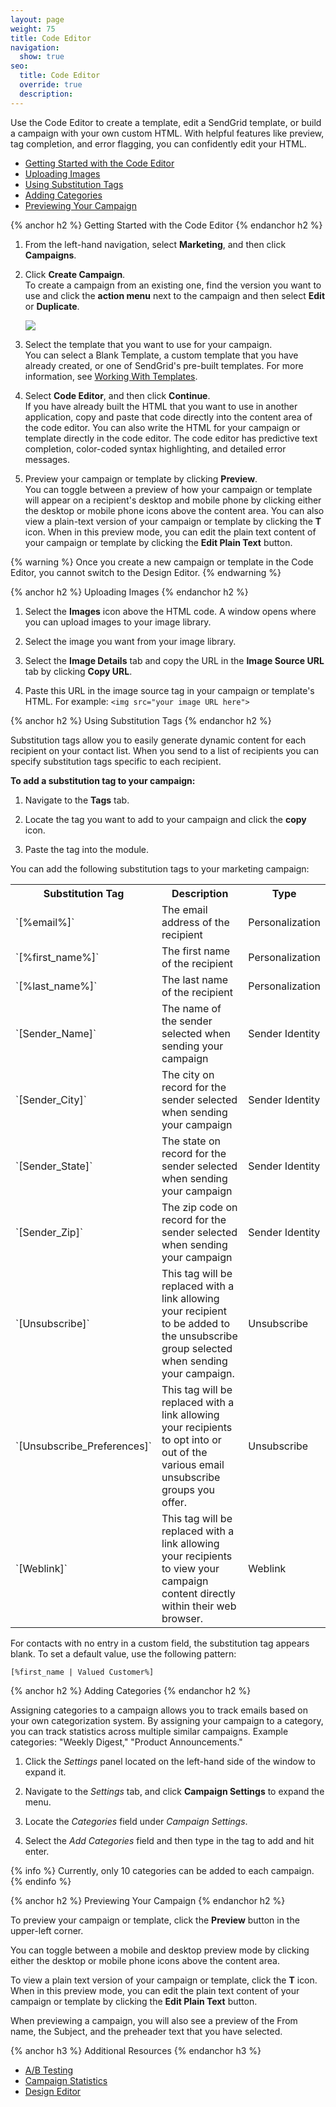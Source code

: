 ```yaml
---
layout: page
weight: 75
title: Code Editor
navigation:
  show: true
seo:
  title: Code Editor
  override: true
  description:
---
```


Use the Code Editor to create a template, edit a SendGrid template, or build a campaign with your own custom HTML. With helpful features like preview, tag completion, and error flagging, you can confidently edit your HTML.

* [Getting Started with the Code Editor](#-Getting-Started-with-the-Code-Editor)
* [Uploading Images](#-Uploading-Images)
* [Using Substitution Tags](#-Using-Substitution-Tags)
* [Adding Categories](#-Adding-Categories)
* [Previewing Your Campaign](#-Previewing-Your-Campaign)


{% anchor h2 %}
Getting Started with the Code Editor
{% endanchor h2 %}

1. From the left-hand navigation, select **Marketing**, and then click **Campaigns**. 

1. Click **Create Campaign**.
   <br>To create a campaign from an existing one, find the version you want to use and click the **action menu** next to the campaign and then select **Edit** or **Duplicate**.

   ![]({{root_url}}/images/campaigns_dashboard_categories_search.png)

1. Select the template that you want to use for your campaign.
   <br>You can select a Blank Template, a custom template that you have already created, or one of SendGrid's pre-built templates. For more information, see [Working With Templates](https://sendgrid.com/docs/User_Guide/Marketing_Campaigns/templates.html).

1. Select **Code Editor**, and then click **Continue**.
   <br>If you have already built the HTML that you want to use in another application, copy and paste that code directly into the content area of the code editor. You can also write the HTML for your campaign or template directly in the code editor. The code editor has predictive text completion, color-coded syntax highlighting, and detailed error messages.

1. Preview your campaign or template by clicking **Preview**.
   <br>You can toggle between a preview of how your campaign or template will appear on a recipient's desktop and mobile phone by clicking either the desktop or mobile phone icons above the content area. You can also view a plain-text version of your campaign or template by clicking the **T** icon. When in this preview mode, you can edit the plain text content of your campaign or template by clicking the **Edit Plain Text** button.

{% warning %}
Once you create a new campaign or template in the Code Editor, you cannot switch to the Design Editor.
{% endwarning %}

{% anchor h2 %}
Uploading Images
{% endanchor h2 %}

1. Select the **Images** icon above the HTML code. A window opens where you can upload images to your image library. 

1. Select the image you want from your image library. 

1. Select the **Image Details** tab and copy the URL in the **Image Source URL** tab by clicking **Copy URL**. 

1. Paste this URL in the image source tag in your campaign or template's HTML. For example: `<img src="your image URL here">`

{% anchor h2 %}
Using Substitution Tags
{% endanchor h2 %}

Substitution tags allow you to easily generate dynamic content for each recipient on your contact list. When you send to a list of recipients you can specify substitution tags specific to each recipient.

**To add a substitution tag to your campaign:**

1. Navigate to the **Tags** tab. 

1. Locate the tag you want to add to your campaign and click the **copy** icon.

1. Paste the tag into the module.

You can add the following substitution tags to your marketing campaign:

 <table class="table" style="table-layout:fixed">
  <tr>
    <th>Substitution Tag</th>
    <th>Description</th>
    <th>Type</th>
  </tr>
  <tr>
    <td>`[%email%]`</td>
    <td>The email address of the recipient</td>
    <td>Personalization</td>
  </tr>
  <tr>
    <td>`[%first_name%]`</td>
    <td>The first name of the recipient</td>
    <td>Personalization</td>
  </tr>
  <tr>
    <td>`[%last_name%]`</td>
    <td>The last name of the recipient</td>
    <td>Personalization</td>
  </tr>
  <tr>
    <td>`[Sender_Name]`</td>
    <td>The name of the sender selected when sending your campaign</td>
    <td>Sender Identity</td>
  </tr>
  <tr>
    <td>`[Sender_City]`</td>
    <td>The city on record for the sender selected when sending your campaign</td>
    <td>Sender Identity</td>
  </tr>
  <tr>
    <td>`[Sender_State]`</td>
    <td>The state on record for the sender selected when sending your campaign</td>
    <td>Sender Identity</td>
  </tr>
  <tr>
    <td>`[Sender_Zip]`</td>
    <td>The zip code on record for the sender selected when sending your campaign</td>
    <td>Sender Identity</td>
  </tr>
  <tr>
    <td>`[Unsubscribe]`</td>
    <td>This tag will be replaced with a link allowing your recipient to be added to the unsubscribe group selected when sending your campaign.</td>
    <td>Unsubscribe</td>
  </tr>
  <tr>
    <td>`[Unsubscribe_Preferences]`</td>
    <td>This tag will be replaced with a link allowing your recipients to opt into or out of the various email unsubscribe groups you offer.</td>
    <td>Unsubscribe</td>
  </tr>
  <tr>
    <td>`[Weblink]`</td>
    <td>This tag will be replaced with a link allowing your recipients to view your campaign content directly within their web browser.</td>
    <td>Weblink</td>
  </tr>
</table>

For contacts with no entry in a custom field, the substitution tag appears blank. To set a default value, use the following pattern:

`[%first_name | Valued Customer%]`

{% anchor h2 %}
Adding Categories
{% endanchor h2 %}

Assigning categories to a campaign allows you to track emails based on your own categorization system. By assigning your campaign to a category, you can track statistics across multiple similar campaigns. Example categories: "Weekly Digest," "Product Announcements."

1. Click the *Settings* panel located on the left-hand side of the window to expand it.

1. Navigate to the *Settings* tab, and click **Campaign Settings** to expand the menu. 

1. Locate the *Categories* field under *Campaign Settings*.

1. Select the *Add Categories* field and then type in the tag to add and hit enter. 

{% info %}
Currently, only 10 categories can be added to each campaign.
{% endinfo %}

{% anchor h2 %}
Previewing Your Campaign
{% endanchor h2 %}

To preview your campaign or template, click the **Preview** button in the upper-left corner.

You can toggle between a mobile and desktop preview mode by clicking either the desktop or mobile phone icons above the content area.

To view a plain text version of your campaign or template, click the **T** icon. When in this preview mode, you can edit the plain text content of your campaign or template by clicking the **Edit Plain Text** button.


When previewing a campaign, you will also see a preview of the From name, the Subject, and the preheader text that you have selected.

{% anchor h3 %}
Additional Resources
{% endanchor h3 %}

- [A/B Testing](https://sendgrid.com/docs/User_Guide/Marketing_Campaigns/a_b_testing.html)
- [Campaign Statistics](https://sendgrid.com/docs/User_Guide/Marketing_Campaigns/campaign_stats.html)
- [Design Editor](https://sendgrid.com/docs/User_Guide/Marketing_Campaigns/design_editor.html)
